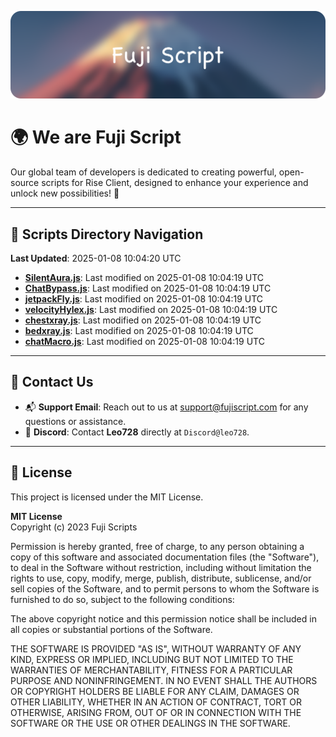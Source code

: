 ![Banner](.github/b.webp)

# 🌍 **We are Fuji Script**

Our global team of developers is dedicated to creating powerful, open-source scripts for Rise Client, designed to enhance your experience and unlock new possibilities! 🌟

---
<!-- SCRIPTS_NAVIGATION_START -->
## 📂 **Scripts Directory Navigation**

**Last Updated**: 2025-01-08 10:04:20 UTC

- **[SilentAura.js](scripts/SilentAura.js)**: Last modified on 2025-01-08 10:04:19 UTC
- **[ChatBypass.js](scripts/ChatBypass.js)**: Last modified on 2025-01-08 10:04:19 UTC
- **[jetpackFly.js](scripts/jetpackFly.js)**: Last modified on 2025-01-08 10:04:19 UTC
- **[velocityHylex.js](scripts/velocityHylex.js)**: Last modified on 2025-01-08 10:04:19 UTC
- **[chestxray.js](scripts/chestxray.js)**: Last modified on 2025-01-08 10:04:19 UTC
- **[bedxray.js](scripts/bedxray.js)**: Last modified on 2025-01-08 10:04:19 UTC
- **[chatMacro.js](scripts/chatMacro.js)**: Last modified on 2025-01-08 10:04:19 UTC

<!-- SCRIPTS_NAVIGATION_END -->

---

## 💬 **Contact Us**  
- 📬 **Support Email**: Reach out to us at [support@fujiscript.com](mailto:support@fujiscript.com) for any questions or assistance.  
- 💬 **Discord**: Contact **Leo728** directly at `Discord@leo728`.

---

## 📜 **License**

This project is licensed under the MIT License.  

**MIT License**  
Copyright (c) 2023 Fuji Scripts  

Permission is hereby granted, free of charge, to any person obtaining a copy of this software and associated documentation files (the "Software"), to deal in the Software without restriction, including without limitation the rights to use, copy, modify, merge, publish, distribute, sublicense, and/or sell copies of the Software, and to permit persons to whom the Software is furnished to do so, subject to the following conditions:  

The above copyright notice and this permission notice shall be included in all copies or substantial portions of the Software.  

THE SOFTWARE IS PROVIDED "AS IS", WITHOUT WARRANTY OF ANY KIND, EXPRESS OR IMPLIED, INCLUDING BUT NOT LIMITED TO THE WARRANTIES OF MERCHANTABILITY, FITNESS FOR A PARTICULAR PURPOSE AND NONINFRINGEMENT. IN NO EVENT SHALL THE AUTHORS OR COPYRIGHT HOLDERS BE LIABLE FOR ANY CLAIM, DAMAGES OR OTHER LIABILITY, WHETHER IN AN ACTION OF CONTRACT, TORT OR OTHERWISE, ARISING FROM, OUT OF OR IN CONNECTION WITH THE SOFTWARE OR THE USE OR OTHER DEALINGS IN THE SOFTWARE.  
